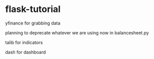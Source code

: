 # flask-tutorial
yfinance for grabbing data

planning to deprecate whatever we are using now in balancesheet.py

talib for indicators

dash for dashboard
